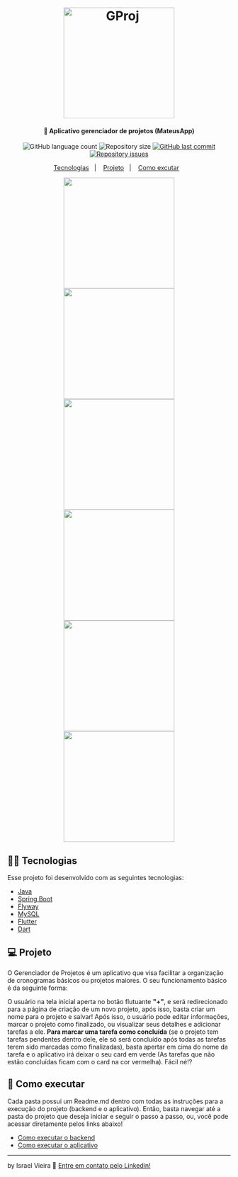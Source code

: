 <h1 align="center">
  <img alt="GProj" src="https://user-images.githubusercontent.com/45599504/77164423-f82fbd80-6a8e-11ea-9725-1f20de118e07.png" width="250px">
</h1>

<h4 align="center">📁 Aplicativo gerenciador de projetos (MateusApp)</h4>

<p align="center">
  <img alt="GitHub language count" src="https://img.shields.io/github/languages/count/raelvieira/gerenciador-projetos-mateusapp">
  
  <img alt="Repository size" src="https://img.shields.io/github/repo-size/raelvieira/gerenciador-projetos-mateusapp">
  
  <a href="https://github.com/raelvieira/gerenciador-projetos-mateusapp/commits/master">
    <img alt="GitHub last commit" src="https://img.shields.io/github/last-commit/raelvieira/gerenciador-projetos-mateusapp">
  </a>
  
  <a href="https://github.com/raelvieira/gerenciador-projetos-mateusapp/issues">
    <img alt="Repository issues" src="https://img.shields.io/github/issues/raelvieira/gerenciador-projetos-mateusapp">
  </a>
</p>

<p align="center">
  <a href="#-tecnologias">Tecnologias</a>&nbsp;&nbsp;&nbsp;|&nbsp;&nbsp;&nbsp;
  <a href="#-projeto">Projeto</a>&nbsp;&nbsp;&nbsp;|&nbsp;&nbsp;&nbsp;
  <a href="#-como-executar">Como excutar</a>&nbsp;&nbsp;&nbsp;
</p>

<p align="center">
<kbd>
<img src="https://user-images.githubusercontent.com/45599504/77164471-22817b00-6a8f-11ea-9abf-f94214fd87df.png" width=250> 
</kbd>
  
<kbd>
<img src="https://user-images.githubusercontent.com/45599504/77164517-3a58ff00-6a8f-11ea-8fc5-bf7d08f32b4c.png" width=250>
</kbd>



<kbd>
<img src="https://user-images.githubusercontent.com/45599504/77164749-ae93a280-6a8f-11ea-886b-95b5782bf36c.png" width=250>
</kbd> 

<kbd>
<img src="https://user-images.githubusercontent.com/45599504/77164834-d84cc980-6a8f-11ea-952b-d32d026b70f8.png" width=250>
</kbd>

<kbd>
<img src="https://user-images.githubusercontent.com/45599504/77164873-ed295d00-6a8f-11ea-966a-2230b151f56d.png" width=250>
</kbd>

<kbd>
<img src="https://user-images.githubusercontent.com/45599504/77164951-1813b100-6a90-11ea-8d7c-ea4ead287e04.png" width=250>
</kbd>
</p>

## 👨‍💻 Tecnologias

Esse projeto foi desenvolvido com as seguintes tecnologias:
* [Java](https://www.java.com/pt_BR/download/)
* [Spring Boot](https://spring.io/projects/spring-boot)
* [Flyway](https://flywaydb.org/)
* [MySQL](https://www.mysql.com/)
* [Flutter](https://flutter.dev/)
* [Dart](https://dart.dev/)

## 💻 Projeto

O Gerenciador de Projetos é um aplicativo que visa facilitar a organização de cronogramas básicos ou projetos maiores. O seu funcionamento básico é da seguinte forma:
<p>
  O usuário na tela inicial aperta no botão flutuante <strong>"+"</strong>, e será redirecionado para a página de criação de um novo projeto, após isso, basta criar um nome para o projeto e salvar!
Após isso, o usuário pode editar informações, marcar o projeto como finalizado, ou visualizar seus detalhes e adicionar tarefas a ele. <strong>Para marcar uma tarefa como concluída</strong> (se o projeto tem tarefas pendentes dentro dele, ele só será concluído após todas as tarefas terem sido marcadas como finalizadas), basta apertar em cima do nome da tarefa e o aplicativo irá deixar o seu card em verde (As tarefas que não estão concluídas ficam com o card na cor vermelha). Fácil né!?</p>

## 🤔 Como executar

Cada pasta possui um Readme.md dentro com todas as instruções para a execução do projeto (backend e o aplicativo). Então, basta navegar até a pasta do projeto que deseja iniciar e seguir o passo a passo, ou, você pode acessar diretamente pelos links abaixo!
* [Como executar o backend](https://github.com/raelvieira/gerenciador-projetos-mateusapp/tree/master/backend-api-rest)
* [Como executar o aplicativo](https://github.com/raelvieira/gerenciador-projetos-mateusapp/tree/master/front-end-app)

<hr>

by Israel Vieira 👋 [Entre em contato pelo Linkedin!](https://www.linkedin.com/in/israelvieiraa/)
